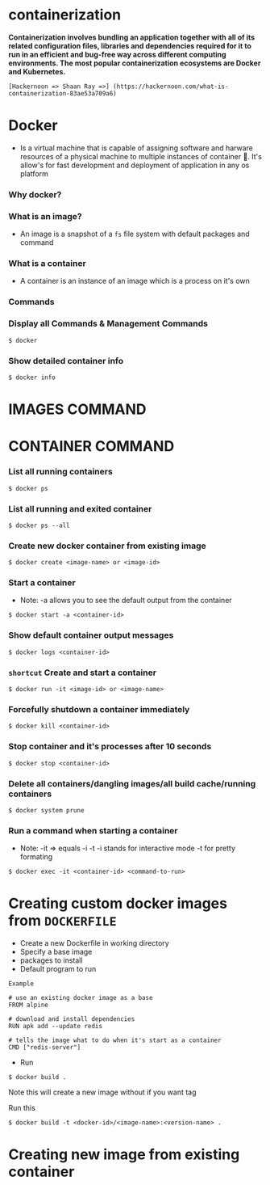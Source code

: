# containerization

**Containerization involves bundling an application together with all of its related configuration files, libraries and dependencies required for it to run in an efficient and bug-free way across different computing environments. The most popular containerization ecosystems are Docker and Kubernetes.**

`[Hackernoon => Shaan Ray =>] (https://hackernoon.com/what-is-containerization-83ae53a709a6)`

# Docker

- Is a virtual machine that is capable of assigning software and harware resources of a physical machine to multiple instances of container 🤣. It's allow's for fast development and deployment of application in any os platform

### Why docker?

### What is an image?

- An image is a snapshot of a `fs` file system with default packages and command

### What is a container

- A container is an instance of an image which is a process on it's own

### Commands

### Display all Commands & Management Commands

```docker
$ docker
```

### Show detailed container info

```docker
$ docker info
```

# IMAGES COMMAND

# CONTAINER COMMAND

### List all running containers

```docker
$ docker ps
```

### List all running and exited container

```docker
$ docker ps --all
```

### Create new docker container from existing image

```docker
$ docker create <image-name> or <image-id>
```

### Start a container

- Note: -a allows you to see the default output from the container

```docker
$ docker start -a <container-id>
```

### Show default container output messages

```docker
$ docker logs <container-id>
```

### `shortcut` Create and start a container

```docker
$ docker run -it <image-id> or <image-name>
```

### Forcefully shutdown a container immediately

```docker
$ docker kill <container-id>
```

### Stop container and it's processes after 10 seconds

```docker
$ docker stop <container-id>
```

### Delete all containers/dangling images/all build cache/running containers

```
$ docker system prune
```

### Run a command when starting a container

- Note: -it => equals -i -t -i stands for interactive mode -t for pretty formating

```docker
$ docker exec -it <container-id> <command-to-run>
```

# Creating custom docker images from `DOCKERFILE`

- Create a new Dockerfile in working directory
- Specify a base image
- packages to install
- Default program to run

`Example`

```
# use an existing docker image as a base
FROM alpine

# download and install dependencies
RUN apk add --update redis

# tells the image what to do when it's start as a container
CMD ["redis-server"]
```

- Run

```docker
$ docker build .
```

Note this will create a new image without <tag>
if you want tag

Run this

```docker
$ docker build -t <docker-id>/<image-name>:<version-name> .
```

# Creating new image from existing container
